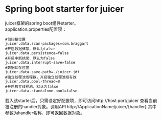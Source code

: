 # Spring boot starter for juicer
juicer框架的spring boot组件starter。  
application.properties配置项：
```properties
#包扫描位置
juicer.data.scan-packages=com.braggart
#开启数据储存，默认为false
juicer.data.persistence=false
#开启中断续爬，默认为false
juicer.data.interrupt-save=false
#数据保存位置
juicer.data.save-path=./juicer.jdt
#独立线程池线程数，开启独立线程池后有效
juicer.data.pool-thread=8
#开启独立线程池，默认为false
juicer.data.standalone-pool=false
```
载入该starter后，只需设定好配置项，即可访问http://host:port/juicer 查看当前被注册的handler对象。调用API http://ApplicationName/juicer/{handler} 其中参数为handler名称，即可返回数据对象。
